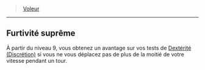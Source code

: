 ﻿---
!GenericItem
Name: Furtivité suprême
Id: rogue_thief_hd.md#furtivité-suprême
ParentLink: rogue_thief_hd.md#voleur
ParentName: Voleur
NameLevel: 2
Attributes: {}
---
> [Voleur](hd_rogue_thief.md)

---

## Furtivité suprême

À partir du niveau 9, vous obtenez un avantage sur vos tests de [Dextérité (Discrétion)](hd_abilities_dexterity_discretion.md) si vous ne vous déplacez pas de plus de la moitié de votre vitesse pendant un tour.

